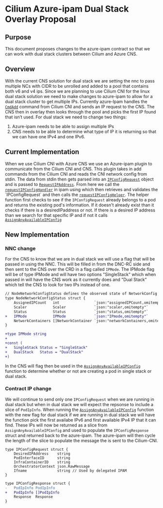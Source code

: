 # Cilium Azure-ipam Dual Stack Overlay Proposal 

## Purpose 

This document proposes changes to the azure-ipam contract so that we can work with dual stack clusters between Cilium and Azure CNS. 

## Overview 

With the current CNS solution for dual stack we are setting the nnc to pass multiple NCs with CIDR to be unrolled and added to a pool that contains both v6 and v4 ips. Since we are planning to use Cilium CNI for the linux dual stack solution we need to make changes to azure-ipam to allow for a dual stack cluster to get multiple IPs. Currently azure-Ipam handles the [`CmdAdd`](https://github.com/Azure/azure-container-networking/blob/master/azure-ipam/ipam.go#:~:text=func%20(p%20*IPAMPlugin)%20CmdAdd(args%20*cniSkel.CmdArgs)%20error%20%7B) command from Cilium CNI and sends an IP request to the CNS. The CNS then in overlay then looks through the pool and picks the first IP found that isn’t used. For dual stack we need to change two things:
1. Azure-ipam needs to be able to assign multiple IPs
2. CNS needs to be able to determine what type of IP it is returning so that we can have one IPv4 and one IPv6. 

## Current Implementation

When we use Cilium CNI with Azure CNS we use an Azure-ipam plugin to communicate from the Cilium CNI and CNS. This plugin takes in add commands from the Cilium CNI and reads the CNI network config from stdin. The data from stdin then gets parsed into an [`IPConfigRequest`](https://github.com/Azure/azure-container-networking/blob/master/cns/NetworkContainerContract.go) object and is passed to [`RequestIPAddress`](https://github.com/Azure/azure-container-networking/blob/master/cns/client/client.go). From here we call the [`requestIPConfigHandler`](https://github.com/Azure/azure-container-networking/blob/master/cns/restserver/ipam.go#:~:text=func%20(service%20*HTTPRestService)%20requestIPConfigHandler(w%20http.ResponseWriter%2C%20r%20*http.Request)%20%7B) in ipam using which then retrieves and validates the `IPConfigRequest` and then calls the [`requestIPConfigHelper`](https://github.com/Azure/azure-container-networking/blob/master/cns/restserver/ipam.go#:~:text=func%20requestIPConfigHelper(service%20*HTTPRestService%2C%20req%20cns.IPConfigRequest)%20(cns.PodIpInfo%2C%20error)%20%7B). The helper function first checks to see if the `IPConfigRequest` already belongs to a pod and returns the existing pod's information. If it doesn't already exist than it checks if there is a desiredIPaddress or not. If there is a desired IP address than we search for that specific IP and if not it calls 
[`AssignAnyAvailableIPConfig`](https://github.com/Azure/azure-container-networking/blob/master/cns/restserver/ipam.go#:~:text=func%20(service%20*HTTPRestService)%20AssignAnyAvailableIPConfig(podInfo%20cns.PodInfo)%20(cns.PodIpInfo%2C%20error)%20%7B)
## New Implementation

### NNC change

For the CNS to know that we are in dual stack we will use a flag that will be passed in using the NNC. This will be filled in from the DNC-RC side and then sent to the CNS over the CRD in a flag called `IPMode`. The IPMode flag will be of type IPMode and will have two options "SingleStack" which when passed in will have the CNS work as it currently does and "Dual Stack" which tell the CNS to look for two IPs instead of one.

```diff
// NodeNetworkConfigStatus defines the observed state of NetworkConfig
type NodeNetworkConfigStatus struct {
	AssignedIPCount   int                `json:"assignedIPCount,omitempty"`
	Scaler            Scaler             `json:"scaler,omitempty"`
	Status            Status             `json:"status,omitempty"`
+   IPMode            IPMode             `json:"IPmode,omitempty"`
	NetworkContainers []NetworkContainer `json:"networkContainers,omitempty"`
}
```

```diff
+type IPMode string
+
+const (
+	SingleStack Status = "SingleStack"
+	DualStack   Status = "DualStack"
+)
```

In the CNS will flag then be used in the [`AssignAnyAvailableIPConfig`](https://github.com/Azure/azure-container-networking/blob/master/cns/restserver/ipam.go#:~:text=func%20(service%20*HTTPRestService)%20AssignAnyAvailableIPConfig(podInfo%20cns.PodInfo)%20(cns.PodIpInfo%2C%20error)%20%7B) function to determine whether or not are creating a pod in single stack or dual stack. 

### Contract IP change

We will continue to send only one `IPConfigRequest` when we are running in dual stack but when in dual stack we will expect the repsonse to include a slice of `PodIpInfo`. When running the [`AssignAnyAvailableIPConfig`](https://github.com/Azure/azure-container-networking/blob/master/cns/restserver/ipam.go#:~:text=func%20(service%20*HTTPRestService)%20AssignAnyAvailableIPConfig(podInfo%20cns.PodInfo)%20(cns.PodIpInfo%2C%20error)%20%7B) function with the new flag for dual stack if we are running in dual stack we will have the function pick the first availabe IPv6 and first available IPv4 IP that it can find. These IPs will now be returned as a slice from `AssignAnyAvailableIPConfig` and used to populate the `IPConfigResponse` struct and returned back to the azure-ipam. The azure-ipam will then cycle the length of the slice to populate the message the is sent to the Cilium-CNI.

```
type IPConfigRequest struct {
    DesiredIPAddress    string
    PodInterfaceID      string
    InfraContainerID    string
    OrchestratorContext json.RawMessage
    Ifname              string // Used by delegated IPAM
}
```

```diff
type IPConfigResponse struct {
-   PodIpInfo PodIpInfo 
+   PodIpInfo []PodIpInfo 
    Response  Response
}
```


